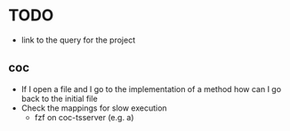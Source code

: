 # TODO

- link to the query for the project

## coc

- If I open a file and I go to the implementation of a method how can I go back to the initial file
- Check the mappings for slow execution
  - fzf on coc-tsserver (e.g. <Space>a)
